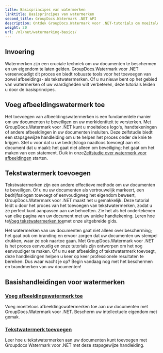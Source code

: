 ```yaml
---
title: Basisprincipes van watermerken
linktitle: Basisprincipes van watermerken
second_title: GroupDocs.Watermark .NET API
description: Ontdek GroupDocs.Watermark voor .NET-tutorials om moeiteloos afbeeldings- en tekstwatermerken toe te voegen. Bescherm uw documenten met deze eenvoudig te volgen handleidingen.
weight: 20
url: /nl/net/watermarking-basics/
---
```

## Invoering
Watermerken zijn een cruciale techniek om uw documenten te beschermen en uw eigendom te laten gelden. GroupDocs.Watermark voor .NET vereenvoudigt dit proces en biedt robuuste tools voor het toevoegen van zowel afbeeldings- als tekstwatermerken. Of u nu nieuw bent op het gebied van watermerken of uw vaardigheden wilt verbeteren, deze tutorials leiden u door de basisprincipes.

## Voeg afbeeldingswatermerk toe

Het toevoegen van afbeeldingswatermerken is een fundamentele manier om uw documenten te beveiligen en uw merkidentiteit te versterken. Met GroupDocs.Watermark voor .NET kunt u moeiteloos logo's, handtekeningen of andere afbeeldingen in uw documenten insluiten. Deze zelfstudie biedt een stapsgewijze handleiding om u te helpen het proces onder de knie te krijgen. Stel u voor dat u uw bedrijfslogo naadloos toevoegt aan elk document dat u maakt: het gaat niet alleen om beveiliging; het gaat om het maken van een statement. Duik in onze[Zelfstudie over watermerk voor afbeeldingen](./add-image-watermark/) starten.

## Tekstwatermerk toevoegen

 Tekstwatermerken zijn een andere effectieve methode om uw documenten te beveiligen. Of u nu uw documenten als vertrouwelijk markeert, een bedrijfsslogan toevoegt of eenvoudigweg het eigendom beweert, GroupDocs.Watermark voor .NET maakt het u gemakkelijk. Deze tutorial leidt u door het proces van het toevoegen van tekstwatermerken, zodat u ze perfect kunt aanpassen aan uw behoeften. Zie het als het ondertekenen van elke pagina van uw document met uw unieke handtekening. Leren hoe te[Voeg tekstwatermerken toe](./add-text-watermark/)met onze uitgebreide gids.

Het watermerken van uw documenten gaat niet alleen over bescherming; het gaat ook om branding en ervoor zorgen dat uw documenten uw stempel drukken, waar ze ook naartoe gaan. Met GroupDocs.Watermark voor .NET is het proces eenvoudig en onze tutorials zijn ontworpen om het nog eenvoudiger te maken. Of u nu een afbeelding of tekstwatermerk toevoegt, deze handleidingen helpen u keer op keer professionele resultaten te bereiken. Dus waar wacht je op? Begin vandaag nog met het beschermen en brandmerken van uw documenten!

## Basishandleidingen voor watermerken
### [Voeg afbeeldingswatermerk toe](./add-image-watermark/)
Voeg moeiteloos afbeeldingswatermerken toe aan uw documenten met GroupDocs.Watermark voor .NET. Bescherm uw intellectuele eigendom met gemak.
### [Tekstwatermerk toevoegen](./add-text-watermark/)
Leer hoe u tekstwatermerken aan uw documenten kunt toevoegen met Groupdocs Watermark voor .NET met deze stapsgewijze handleiding.
